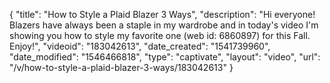 {
    "title": "How to Style a Plaid Blazer 3 Ways",
    "description": "Hi everyone! Blazers have always been a staple in my wardrobe and in today's video I'm showing you how to style my favorite one (web id: 6860897) for this Fall. Enjoy!",
    "videoid": "183042613",
    "date_created": "1541739960",
    "date_modified": "1546466818",
    "type": "captivate",
    "layout": "video",
    "url": "\/v\/how-to-style-a-plaid-blazer-3-ways\/183042613"
}